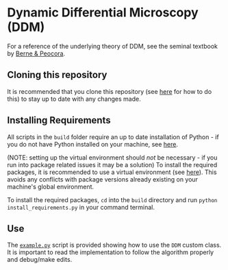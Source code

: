 # Dynamic Differential Microscopy (DDM)

For a reference of the underlying theory of DDM, see the seminal textbook by [Berne & Peocora](https://www.eng.uc.edu/~beaucag/Classes/Properties/Books/Bruce%20J.%20Berne,%20Robert%20Pecora%20-%20Dynamic%20Light%20Scattering_%20With%20Applications%20to%20Chemistry,%20Biology,%20and%20Physics-John%20Wiley%20&%20Sons,%20Inc.%20(2000).pdf).

## Cloning this repository

It is recommended that you clone this repository (see [here](https://docs.github.com/en/repositories/creating-and-managing-repositories/cloning-a-repository) for how to do this) to stay up to date with any changes made.

## Installing Requirements

All scripts in the `build` folder require an up to date installation of Python - if you do not have Python installed on your machine, see [here](https://www.python.org/downloads/).

(NOTE: setting up the virtual environment should *not* be necessary - if you run into package related issues it may be a solution)
To install the required packages, it is recommended to use a virtual environment (see [here](https://docs.python.org/3/library/venv.html)). This avoids any conflicts with package versions already existing on your machine's global environment. 

To install the required packages, `cd` into the `build` directory and run `python install_requirements.py` in your command terminal.

## Use

The [`example.py`](build/example.py) script is provided showing how to use the `DDM` custom class. It is important to read the implementation to follow the algorithm properly and debug/make edits.
